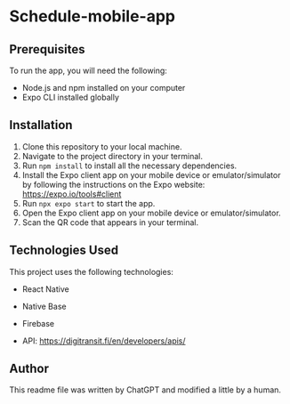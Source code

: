# Schedule-mobile-app

## Prerequisites

To run the app, you will need the following:
- Node.js and npm installed on your computer
- Expo CLI installed globally

## Installation
1. Clone this repository to your local machine.
2. Navigate to the project directory in your terminal.
3. Run ```npm install``` to install all the necessary dependencies.
4. Install the Expo client app on your mobile device or emulator/simulator by following the instructions on the Expo website: https://expo.io/tools#client
5. Run ```npx expo start``` to start the app.
6. Open the Expo client app on your mobile device or emulator/simulator.
7. Scan the QR code that appears in your terminal.

## Technologies Used

This project uses the following technologies:
- React Native
- Native Base
- Firebase

- API: https://digitransit.fi/en/developers/apis/

## Author
This readme file was written by ChatGPT and modified a little by a human.
